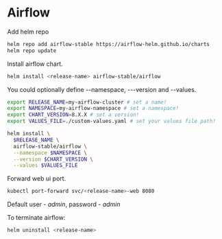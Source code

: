 # Airflow


Add helm repo
```bash
helm repo add airflow-stable https://airflow-helm.github.io/charts
helm repo update
```
Install airflow chart.
```bash
helm install <release-name> airflow-stable/airflow
```
You could optionally define --namespace, ---version and --values.
```bash
export RELEASE_NAME=my-airflow-cluster # set a name!
export NAMESPACE=my-airflow-namespace # set a namespace!
export CHART_VERSION=8.X.X # set a version!
export VALUES_FILE=./custom-values.yaml # set your values file path!

helm install \
  $RELEASE_NAME \
  airflow-stable/airflow \
  --namespace $NAMESPACE \
  --version $CHART_VERSION \
  --values $VALUES_FILE
```
Forward web ui port.
```bash
kubectl port-forward svc/<release-name>-web 8080
```
Default user - *admin*, password - *admin*

To terminate airflow:
```bash
helm uninstall <release-name>
```
